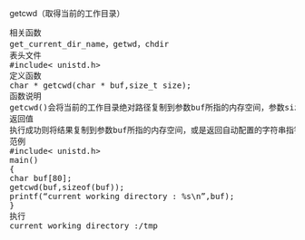 getcwd（取得当前的工作目录）
<pre>相关函数
get_current_dir_name，getwd，chdir
表头文件
#include< unistd.h>
定义函数
char * getcwd(char * buf,size_t size);
函数说明
getcwd()会将当前的工作目录绝对路径复制到参数buf所指的内存空间，参数size为buf的空间大小。在调用此函数时，buf所指的内存空间要足够大，若工作目录绝对路径的字符串长度超过参数size大小，则回值NULL，errno的值则为ERANGE。倘若参数buf为NULL，getcwd()会依参数size的大小自动配置内存(使用malloc())，如果参数size也为0，则getcwd()会依工作目录绝对路径的字符串程度来决定所配置的内存大小，进程可以在使用完此字符串后利用free()来释放此空间。
返回值
执行成功则将结果复制到参数buf所指的内存空间，或是返回自动配置的字符串指针。失败返回NULL，错误代码存于errno。
范例
#include< unistd.h>
main()
{
char buf[80];
getcwd(buf,sizeof(buf));
printf(“current working directory : %s\n”,buf);
}
执行
current working directory :/tmp</pre>